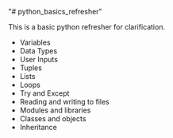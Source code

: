 "# python_basics_refresher"

This is a basic python refresher for clarification.

- Variables
- Data Types
- User Inputs
- Tuples
- Lists
- Loops
- Try and Except
- Reading and writing to files
- Modules and libraries
- Classes and objects
- Inheritance
